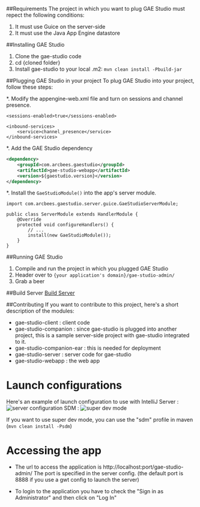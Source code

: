 ##Requirements
The project in which you want to plug GAE Studio must repect the following conditions:

1. It must use Guice on the server-side
2. It must use the Java App Engine datastore

##Installing GAE Studio
1. Clone the gae-studio code
2. cd {cloned folder}
3. Install gae-studio to your local .m2: `mvn clean install -Pbuild-jar`

##Plugging GAE Studio in your project
To plug GAE Studio into your project, follow these steps:

*. Modify the appengine-web.xml file and turn on sessions and channel presence.
```
<sessions-enabled>true</sessions-enabled>

<inbound-services>
    <service>channel_presence</service>
</inbound-services>
```
*. Add the GAE Studio dependency
```xml
<dependency>
    <groupId>com.arcbees.gaestudio</groupId>
    <artifactId>gae-studio-webapp</artifactId>
    <version>${gaestudio.version}</version>
</dependency>
```

*. Install the `GaeStudioModule()` into the app's server module.
```
import com.arcbees.gaestudio.server.guice.GaeStudioServerModule;

public class ServerModule extends HandlerModule {
    @Override
    protected void configureHandlers() {
        // ...
        install(new GaeStudioModule());
    }
}
```

##Running GAE Studio
1. Compile and run the project in which you plugged GAE Studio
2. Header over to `{your application's domain}/gae-studio-admin/`
3. Grab a beer

##Build Server
[Build Server](http://teamcity-private.arcbees.com/project.html?projectId=project7&tab=projectOverview)

##Contributing
If you want to contribute to this project, here's a short description of the modules:

- gae-studio-client : client code
- gae-studio-companion : since gae-studio is plugged into another project, this is a sample server-side project with
gae-studio integrated to it.
- gae-studio-companion-ear : this is needed for deployment
- gae-studio-server : server code for gae-studio
- gae-studio-webapp : the web app

# Launch configurations
Here's an example of launch configuration to use with IntelliJ
Server : ![server configuration](https://drive.google.com/a/arcbees.com/file/d/0B8nEpoIyH0cWMUtrdk52LVBrSEE/edit?usp=sharing)
SDM : ![super dev mode](https://drive.google.com/a/arcbees.com/file/d/0B8nEpoIyH0cWRVVmWm1IMnNpTkU/edit?usp=sharing)

If you want to use super dev mode, you can use the "sdm" profile in maven (`mvn clean install -Psdm`)

# Accessing the app
- The url to access the application is http://localhost:port/gae-studio-admin/
The port is specified in the server config. (the default port is 8888 if you use a gwt config to launch the server)

- To login to the application you have to check the "Sign in as Administrator" and then click on "Log In"
